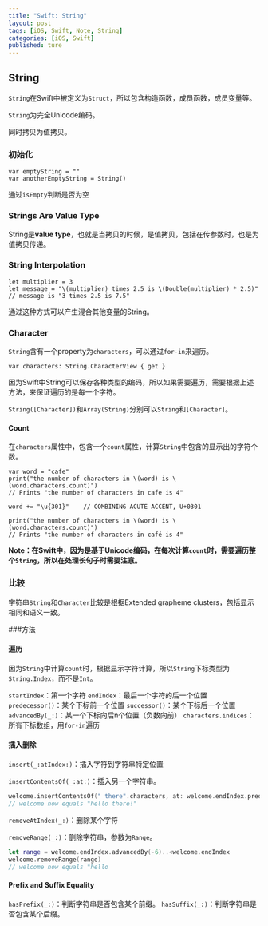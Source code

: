 ```yaml
---
title: "Swift: String"
layout: post
tags: [iOS, Swift, Note, String]
categories: [iOS, Swift]
published: ture
---
```


## String

`String`在Swift中被定义为`Struct`，所以包含构造函数，成员函数，成员变量等。

`String`为完全Unicode编码。

同时拷贝为值拷贝。


### 初始化

```
var emptyString = ""
var anotherEmptyString = String()
```

通过`isEmpty`判断是否为空

### Strings Are Value Type

String是**value type**，也就是当拷贝的时候，是值拷贝，包括在传参数时，也是为值拷贝传递。

### String Interpolation

```
let multiplier = 3
let message = "\(multiplier) times 2.5 is \(Double(multiplier) * 2.5)"
// message is "3 times 2.5 is 7.5"
```

通过这种方式可以产生混合其他变量的String。

### Character

`String`含有一个property为`characters`，可以通过`for-in`来遍历。

`var characters: String.CharacterView { get } `

因为Swift中String可以保存各种类型的编码，所以如果需要遍历，需要根据上述方法，来保证遍历的是每一个字符。

`String([Character])`和`Array(String)`分别可以`String`和`[Character]`。

#### Count

在`characters`属性中，包含一个`count`属性，计算`String`中包含的显示出的字符个数。

```
var word = "cafe"
print("the number of characters in \(word) is \(word.characters.count)")
// Prints "the number of characters in cafe is 4"
 
word += "\u{301}"    // COMBINING ACUTE ACCENT, U+0301
 
print("the number of characters in \(word) is \(word.characters.count)")
// Prints "the number of characters in café is 4"
```

**Note：在Swift中，因为是基于Unicode编码，在每次计算`count`时，需要遍历整个`String`，所以在处理长句子时需要注意。**


### 比较

字符串`String`和`Character`比较是根据Extended grapheme clusters，包括显示相同和语义一致。

###方法

#### 遍历

因为`String`中计算`count`时，根据显示字符计算，所以`String`下标类型为`String.Index`，而不是`Int`。

`startIndex`：第一个字符
`endIndex`：最后一个字符的后一个位置
`predecessor()`：某个下标前一个位置
`successor()`：某个下标后一个位置
`advancedBy(_:)`：某一个下标向后n个位置（负数向前）
`characters.indices`：所有下标数组，用`for-in`遍历

#### 插入删除

`insert(_:atIndex:)`：插入字符到字符串特定位置

`insertContentsOf(_:at:)`：插入另一个字符串。

```swift
welcome.insertContentsOf(" there".characters, at: welcome.endIndex.predecessor())
// welcome now equals "hello there!"
```

`removeAtIndex(_:)`：删除某个字符

`removeRange(_:)`：删除字符串，参数为`Range`。

```swift
let range = welcome.endIndex.advancedBy(-6)..<welcome.endIndex
welcome.removeRange(range)
// welcome now equals "hello
```

#### Prefix and Suffix Equality

`hasPrefix(_:)`：判断字符串是否包含某个前缀。
`hasSuffix(_:)`：判断字符串是否包含某个后缀。

